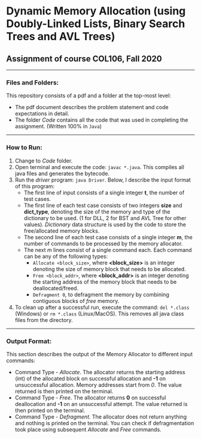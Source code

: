 # Dynamic Memory Allocation (using Doubly-Linked Lists, Binary Search Trees and AVL Trees)
## Assignment of course COL106, Fall 2020

---
### Files and Folders: 
This repository consists of a pdf and a folder at the top-most level: 
 - The pdf document describes the problem statement and code expectations in detail. 
 - The folder *Code* contains all the code that was used in completing the assignment. (Written 100% in `Java`) 
--- 
### How to Run:
1. Change to *Code* folder.
2. Open terminal and execute the code: `javac *.java`. This compiles all java files and generates the bytecode.
3. Run the *driver* program: `java Driver`. Below, I describe the input format of this program: 
	- The first line of input consists of a single integer **t**, the number of test cases.
	- The first line of each test case consists of two integers **size** and **dict_type**, denoting the size of the memory and type of the  dictionary to be used. (1 for DLL, 2 for BST and AVL Tree for other values). *Dictionary* data structure is used by the code to store  the free/allocated memory blocks.
	- The second line of each test case consists of a single integer **m**, the number of commands to be processed by the memory allocator.
	- The next *m* lines consist of a single command each. Each command can be any of the following types:
		- `Allocate <block_size>`, where **<block_size>** is an integer denoting the size of memory block that needs to be allocated.
		- `Free <block_addr>`, where **<block_addr>** is an integer denoting the starting address of the memory block that needs to be deallocated/freed.
		- `Defragment 0`, to defragment the memory by combining contiguous blocks of *free* memory.
4. To clean up after a successful run, execute the command: `del *.class` (Windows) or `rm *.class` (Linux/MacOS). This removes all java class files from the directory.
---
### Output Format:
This section describes the output of the Memory Allocator to different input commands:
 - Command Type - *Allocate*. The allocator returns the starting address (int) of the allocated block on successful allocation and **-1** on unsuccessful allocation. Memory addresses start from *0*. The value returned is then printed on the terminal.
 - Command Type - *Free*. The allocator returns **0** on successful deallocation and **-1** on an unsuccessful attempt. The value returned is then printed on the terminal.
 - Command Type - *Defragment*. The allocator does not return anything and nothing is printed on the terminal. You can check if defragmentation took place using subsequent *Allocate* and *Free* commands.
